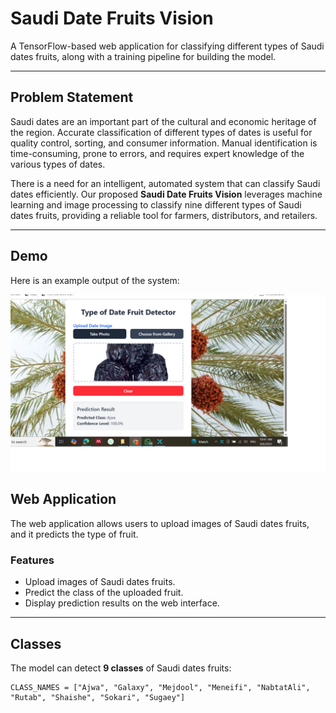 # Saudi Date Fruits Vision

A TensorFlow-based web application for classifying different types of Saudi dates fruits, along with a training pipeline for building the model.

---

## Problem Statement

Saudi dates are an important part of the cultural and economic heritage of the region. Accurate classification of different types of dates is useful for quality control, sorting, and consumer information. Manual identification is time-consuming, prone to errors, and requires expert knowledge of the various types of dates.  

There is a need for an intelligent, automated system that can classify Saudi dates efficiently. Our proposed **Saudi Date Fruits Vision** leverages machine learning and image processing to classify nine different types of Saudi dates fruits, providing a reliable tool for farmers, distributors, and retailers.

---

## Demo

Here is an example output of the system:

<img src="Result_date.png" width="1000"> 






## Web Application

The web application allows users to upload images of Saudi dates fruits, and it predicts the type of fruit.

### Features

- Upload images of Saudi dates fruits.  
- Predict the class of the uploaded fruit.  
- Display prediction results on the web interface.  

---

## Classes

The model can detect **9 classes** of Saudi dates fruits:
```
CLASS_NAMES = ["Ajwa", "Galaxy", "Mejdool", "Meneifi", "NabtatAli", "Rutab", "Shaishe", "Sokari", "Sugaey"]
```



